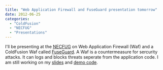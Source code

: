 ```yaml
---
title: "Web Application Firewall and FuseGuard presentation tomorrow"
date: 2012-06-25
categories: 
  - "ColdFusion"
  - "NECFUG"
  - "Presentations"
---
```


I'll be presenting at the [NECFUG](http://www.necfug.com/) on Web Application Firewall (Waf) and a ColdFusion Waf called [FuseGuard](http://foundeo.com/security/). A Waf is a countermeasure for sercurity attacks. It can logs and blocks threats seperate from the application code. I am still working on my [slides](https://docs.google.com/presentation/d/1_WJR-xaEkwoa8Ybe73aaEqlHRNlTNs0k3ixKcVm7N38/edit) and [demo code](https://github.com/mhenke/fuseguardpreso).
